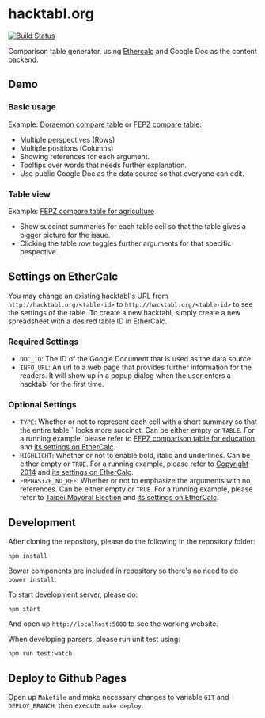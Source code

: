 hacktabl.org
================

[![Build Status](https://travis-ci.org/MrOrz/hacktabl.svg?branch=dev)](https://travis-ci.org/MrOrz/hacktabl)

Comparison table generator, using [Ethercalc](http://ethercalc.org) and Google Doc as the content backend.


Demo
----

### Basic usage

Example: [Doraemon compare table](http://hacktabl.org/doratable) or [FEPZ compare table](http://hacktabl.org/fepz).

* Multiple perspectives (Rows)
* Multiple positions (Columns)
* Showing references for each argument.
* Tooltips over words that needs further explanation.
* Use public Google Doc as the data source so that everyone can edit.


### Table view

Example: [FEPZ compare table for agriculture](http://hacktabl.org/fepz-agriculture)

* Show succinct summaries for each table cell so that the table gives a bigger picture for the issue.
* Clicking the table row toggles further arguments for that specific pespective.



Settings on EtherCalc
---------------------
You may change an existing hacktabl's URL from `http://hacktabl.org/<table-id>` to `http://hacktabl.org/<table-id>` to see the settings of the table. To create a new hacktabl, simply create a new spreadsheet with a desired table ID in EtherCalc.


### Required Settings

* `DOC_ID`: The ID of the Google Document that is used as the data source.
* `INFO_URL`: An url to a web page that provides further information for the readers. It will show up in a popup dialog when the user enters a hacktabl for the first time.

### Optional Settings

* `TYPE`: Whether or not to represent each cell with a short summary so that the entire table`` looks more succinct. Can be either empty or `TABLE`. For a running example, please refer to [FEPZ comparison table for education](http://hacktabl.org/fepz-edu) and [its settings on EtherCalc](http://ethercalc.org/fepz-edu).
* `HIGHLIGHT`: Whether or not to enable bold, italic and underlines. Can be either empty or `TRUE`. For a running example, please refer to [Copyright 2014](http://hacktabl.org/copyright2014) and [its settings on EtherCalc](http://ethercalc.org/copyright2014).
* `EMPHASIZE_NO_REF`: Whether or not to emphasize the arguments with no references. Can be either empty or `TRUE`. For a running example, please refer to [Taipei Mayoral Election](http://hacktabl.org/taipei-mayoral-election-2014) and [its settings on EtherCalc](http://ethercalc.org/taipei-mayoral-election-2014).


Development
-----------

After cloning the repository, please do the following in the repository folder:

```
npm install
```

Bower components are included in repository so there's no need to do `bower install`.

To start development server, please do:

```
npm start
```

And open up `http://localhost:5000` to see the working website.

When developing parsers, please run unit test using:

```
npm run test:watch
```


Deploy to Github Pages
----------------------

Open up `Makefile` and make necessary changes to variable `GIT` and `DEPLOY_BRANCH`, then execute `make deploy`.
